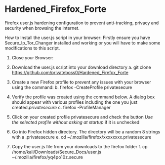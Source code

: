 # Hardened_Firefox_Forte
Firefox user.js hardening configuration to prevent anti-tracking, privacy and security when browsing the internet.

How to Install the user.js script in your browser:
Firstly ensure you have Secure_Ip_Tor_Changer installed and working or you will have to make some modifications to this script.

1) Close your Browser:

2) Download the user.js script into your download directory 
a. git clone https://github.com/privateboss0/Hardened_Firefox_Forte 

3) Create a new Firefox profile to prevent any issues with your browser using the command:
b. firefox -CreateProfile privatesecure

4) Verify the profile was created using the command below. A dialog box should appear with various profiles including the one you just created.*privatesecure*
c. firefox -ProfileManager

5) Click on your created profile privatesecure and check the button *Use the selected profile without asking at startup* if it is unchecked

6) Go into Firefox hidden directory. The directory will be a random 8 strings with a .privatesecure
e. cd ~/.mozilla/firefox/xxxxxxxx.privatesecure

7) Copy the user.js file from your downloads to the firefox folder
f. cp /home/kali/Downloads/Secure_Docs/user.js ~/.mozilla/firefox/yq4po10z.secure
